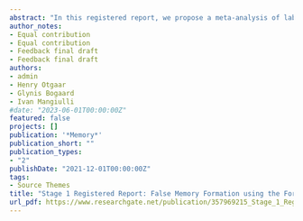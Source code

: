 ```yaml
---
abstract: "In this registered report, we propose a meta-analysis of laboratory studies that will examine the size of the impact of forced confabulation on false memory formation. To carry out the literature search, we will use the PRISMA workflow and the following databases and repositories: PsycINFO, PsycArticles, all editions of Web of Science Core Collection, ProQuest Dissertations & Theses Global, Open Science Framework and PsycArXiv. The meta-analysis will use a random effects model and the effect size indicator Hedges g’ to estimate the mean effect size. Additionally, heterogeneity between studies will be scrutinized and elaborated upon if the I2 statistic surpasses a low to medium amount of heterogeneity (40%). Moreover, via a z-curve analysis, funnel plots inspection, and the trim-and-fill procedure, we will address possible publication bias. This meta-analysis is the first to establish the strength of the forced confabulation effect and might provide timely knowledge on how self-generated confabulation can affect the proneness to form false memories."
author_notes:
- Equal contribution
- Equal contribution
- Feedback final draft
- Feedback final draft
authors:
- admin
- Henry Otgaar
- Glynis Bogaard
- Ivan Mangiulli
#date: "2023-06-01T00:00:00Z"
featured: false
projects: []
publication: '*Memory*'
publication_short: ""
publication_types:
- "2"
publishDate: "2021-12-01T00:00:00Z"
tags:
- Source Themes
title: "Stage 1 Registered Report: False Memory Formation using the Forced Confabulation Paradigm: A Meta-Analysis of Laboratory Studies"
url_pdf: https://www.researchgate.net/publication/357969215_Stage_1_Registered_Report_False_Memory_Formation_using_the_Forced_Confabulation_Paradigm_A_Meta-Analysis_of_Laboratory_Studies
---
```





